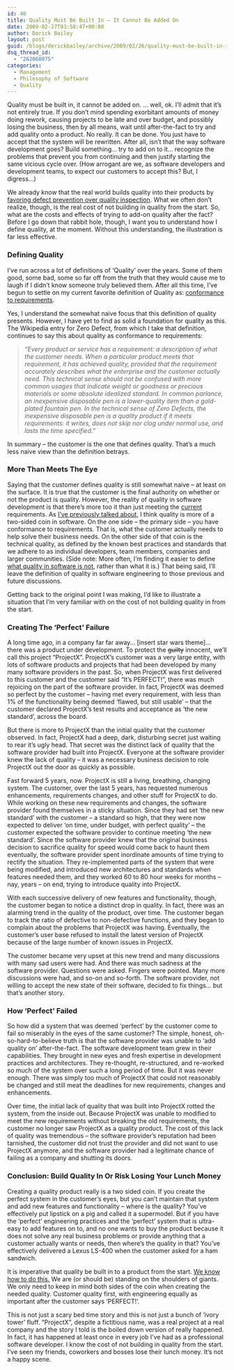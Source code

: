 ```yaml
---
id: 40
title: Quality Must Be Built In – It Cannot Be Added On
date: 2009-02-27T03:58:47+00:00
author: Derick Bailey
layout: post
guid: /blogs/derickbailey/archive/2009/02/26/quality-must-be-built-in-it-cannot-be-added-on.aspx
dsq_thread_id:
  - "262068075"
categories:
  - Management
  - Philosophy of Software
  - Quality
---
```

Quality must be built in, it cannot be added on. … well, ok. I’ll admit that it’s not entirely true. If you don’t mind spending exorbitant amounts of money doing rework, causing projects to be late and over budget, and possibly losing the business, then by all means, wait until after-the-fact to try and add quality onto a product. No really. It can be done. You just have to accept that the system will be rewritten. After all, isn’t that the way software development goes? Build something… try to add on to it… recognize the problems that prevent you from continuing and then justify starting the same vicious cycle over. (How arrogant are we, as software developers and development teams, to expect our customers to accept this? But, I digress…)

We already know that the real world builds quality into their products by <a href="http://www.lostechies.com/blogs/derickbailey/archive/2009/01/30/favor-defect-prevention-over-quality-inspection-and-correction.aspx" target="_blank">favoring defect prevention over quality inspection</a>. What we often don’t realize, though, is the real cost of not building in quality from the start. So, what are the costs and effects of trying to add-on quality after the fact? Before I go down that rabbit hole, though, I want you to understand how I define quality, at the moment. Without this understanding, the illustration is far less effective.

### Defining Quality

I’ve run across a lot of definitions of ‘Quality’ over the years. Some of them good, some bad, some so far off from the truth that they would cause me to laugh if I didn’t know someone truly believed them. After all this time, I’ve begun to settle on my current favorite definition of Quality as: <a href="http://en.wikipedia.org/wiki/Zero_Defects" target="_blank">conformance to requirements</a>. 

Yes, I understand the somewhat naive focus that this definition of quality presents. However, I have yet to find as solid a foundation for quality as this. The Wikipedia entry for Zero Defect, from which I take that definition, continues to say this about quality as conformance to requirements:

> _“Every product or service has a requirement: a description of what the customer needs. When a particular product meets that requirement, it has achieved quality, provided that the requirement accurately describes what the enterprise and the customer actually need. This technical sense should not be confused with more common usages that indicate weight or goodness or precious materials or some absolute idealized standard. In common parlance, an inexpensive disposable pen is a lower-quality item than a gold-plated fountain pen. In the technical sense of Zero Defects, the inexpensive disposable pen is a quality product if it meets requirements: it writes, does not skip nor clog under normal use, and lasts the time specified.”_

In summary &#8211; the customer is the one that defines quality. That’s a much less naive view than the definition betrays. 

### More Than Meets The Eye

Saying that the customer defines quality is still somewhat naive – at least on the surface. It is true that the customer is the final authority on whether or not the product is quality. However, the reality of quality in software development is that there’s more too it than just meeting the <u>current</u> requirements. As <a href="http://www.lostechies.com/blogs/derickbailey/archive/2009/01/28/on-the-success-of-a-project.aspx" target="_blank">I’ve previously talked about</a>, I think quality is more of a two-sided coin in software. On the one side – the primary side – you have conformance to requirements. That is, what the customer actually needs to help solve their business needs. On the other side of that coin is the technical quality, as defined by the known best practices and standards that we adhere to as individual developers, team members, companies and larger communities. (Side note: More often, I’m finding it easier to define <a href="http://www.lostechies.com/blogs/chad_myers/archive/2008/08/18/good-design-is-not-subjective.aspx" target="_blank">what quality in software is not</a>, rather than what it is.) That being said, I’ll leave the definition of quality in software engineering to those previous and future discussions.

Getting back to the original point I was making, I’d like to illustrate a situation that I’m very familiar with on the cost of not building quality in from the start.

### Creating The ‘Perfect’ Failure

A long time ago, in a company far far away… [insert star wars theme]… there was a product under development. To protect the <strike>guilty</strike> innocent, we’ll call this project “ProjectX”. ProjectX’s customer was a very large entity, with lots of software products and projects that had been developed by many many software providers in the past. So, when ProjectX was first delivered to this customer and the customer said “It’s PERFECT!”, there was much rejoicing on the part of the software provider. In fact, ProjectX was deemed so perfect by the customer – having met every requirement, with less than 1% of the functionality being deemed ‘flawed, but still usable’ – that the customer declared ProjectX’s test results and acceptance as ‘the new standard’, across the board. 

But there is more to ProjectX than the initial quality that the customer observed. In fact, ProjectX had a deep, dark, disturbing secret just waiting to rear it’s ugly head. That secret was the distinct lack of quality that the software provider had built into ProjectX. Everyone at the software provider knew the lack of quality – it was a necessary business decision to role ProjectX out the door as quickly as possible. 

Fast forward 5 years, now. ProjectX is still a living, breathing, changing system. The customer, over the last 5 years, has requested numerous enhancements, requirements changes, and other stuff for ProjectX to do. While working on these new requirements and changes, the software provider found themselves in a sticky situation. Since they had set ‘the new standard’ with the customer – a standard so high, that they were now expected to deliver ‘on time, under budget, with perfect quality’ – the customer expected the software provider to continue meeting ‘the new standard’. Since the software provider knew that the original business decision to sacrifice quality for speed would come back to haunt them eventually, the software provider spent inordinate amounts of time trying to rectify the situation. They re-implemented parts of the system that were being modified, and introduced new architectures and standards when features needed them, and they worked 60 to 80 hour weeks for months – nay, years – on end, trying to introduce quality into ProjectX. 

With each successive delivery of new features and functionality, though, the customer began to notice a distinct drop in quality. In fact, there was an alarming trend in the quality of the product, over time. The customer began to track the ratio of defective to non-defective functions, and they began to complain about the problems that ProjectX was having. Eventually, the customer’s user base refused to install the latest version of ProjectX because of the large number of known issues in ProjectX. 

The customer became very upset at this new trend and many discussions with many sad users were had. And there was much sadness at the software provider. Questions were asked. Fingers were pointed. Many more discussions were had, and so-on and so-forth. The software provider, not willing to accept the new state of their software, decided to fix things… but that’s another story. 

### How ‘Perfect’ Failed

So how did a system that was deemed ‘perfect’ by the customer come to fail so miserably in the eyes of the same customer? The simple, honest, oh-so-hard-to-believe truth is that the software provider was unable to ‘add quality on’ after-the-fact. The software development team grew in their capabilities. They brought in new eyes and fresh expertise in development practices and architectures. They re-thought, re-structured, and re-worked so much of the system over such a long period of time. But it was never enough. There was simply too much of ProjectX that could not reasonably be changed and still meat the deadlines for new requirements, changes and enhancements. 

Over time, the initial lack of quality that was built into ProjectX rotted the system, from the inside out. Because ProjectX was unable to modified to meet the new requirements without breaking the old requirements, the customer no longer saw ProjectX as a quality product. The cost of this lack of quality was tremendous – the software provider’s reputation had been tarnished, the customer did not trust the provider and did not want to use ProjectX anymore, and the software provider had a legitimate chance of failing as a company and shutting its doors. 

### Conclusion: Build Quality In Or Risk Losing Your Lunch Money

Creating a quality product really is a two sided coin. If you create the perfect system in the customer’s eyes, but you can’t maintain that system and add new features and functionality – where is the quality? You’ve effectively put lipstick on a pig and called it a supermodel. But if you have the ‘perfect’ engineering practices and the ‘perfect’ system that is ultra-easy to add features on to, and no one wants to buy the product because it does not solve any real business problems or provide anything that a customer actually wants or needs, then where’s the quality in that? You’ve effectively delivered a Lexus LS-400 when the customer asked for a ham sandwich.

It is imperative that quality be built in to a product from the start. <a href="http://thetoyotaway.org/" target="_blank">We know how to do this.</a> We are (or should be) standing on the shoulders of giants. We only need to keep in mind both sides of the coin when creating the needed quality. Customer quality first, with engineering equally as important after the customer says ‘PERFECT!’.

This is not just a scary bed time story and this is not just a bunch of ‘ivory tower’ fluff. “ProjectX”, despite a fictitious name, was a real project at a real company and the story I told is the boiled down version of really happened. In fact, it has happened at least once in every job I’ve had as a professional software developer. I know the cost of not building in quality from the start. I’ve seen my friends, coworkers and bosses lose their lunch money. It’s not a happy scene.